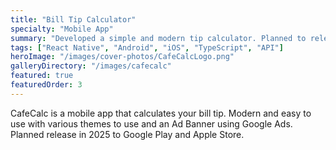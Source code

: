 ```yaml
---
title: "Bill Tip Calculator"
specialty: "Mobile App"
summary: "Developed a simple and modern tip calculator. Planned to release on Google Play and Apple Store in 2025."
tags: ["React Native", "Android", "iOS", "TypeScript", "API"]
heroImage: "/images/cover-photos/CafeCalcLogo.png"
galleryDirectory: "/images/cafecalc"
featured: true
featuredOrder: 3
---
```


CafeCalc is a mobile app that calculates your bill tip. Modern and easy to use with various themes to use and an Ad Banner using Google Ads. Planned release in 2025 to Google Play and Apple Store.